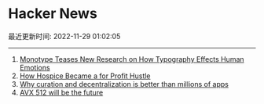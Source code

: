 # Hacker News

最近更新时间: 2022-11-29 01:02:05

--- 
1. [Monotype Teases New Research on How Typography Effects Human Emotions](https://www.printmag.com/typography/monotype-emotional-impact-of-type-second-report/) 
2. [How Hospice Became a for Profit Hustle](https://www.newyorker.com/magazine/2022/12/05/how-hospice-became-a-for-profit-hustle) 
3. [Why curation and decentralization is better than millions of apps](https://f-droid.org/2022/11/23/why-curation-and-decentralization-is-better-than-millions-of-apps.html) 
4. [AVX 512 will be the future](https://www.realworldtech.com/forum/?threadid=209249&curpostid=209596) 

